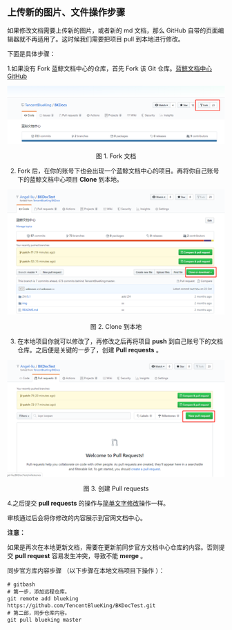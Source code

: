 ## 上传新的图片、文件操作步骤

如果修改文档需要上传新的图片，或者新的 md 文档，那么 GitHub 自带的页面编辑器就不再适用了。这时候我们需要把项目 pull 到本地进行修改。

下面是具体步骤：

1.如果没有 Fork 蓝鲸文档中心的仓库，首先 Fork 该 Git 仓库。[蓝鲸文档中心 GitHub](https://github.com/TencentBlueKing/BKDocs)

![1577173283172](../assets/1577173283172.png)

 <center> 图 1. Fork 文档 </center>

2. Fork  后，在你的账号下也会出现一个蓝鲸文档中心的项目。再将你自己账号下的蓝鲸文档中心项目 **Clone** 到本地。

![1577173461391](../assets/1577173461391.png)

 <center> 图 2. Clone 到本地 </center>

3. 在本地项目你就可以修改了，再修改之后再将项目 **push** 到自己账号下的文档仓库。之后便是关键的一步了，创建 **Pull requests** 。

![1577173519595](../assets/1577173519595.png)

 <center> 图 3. 创建 Pull requests </center>

4.之后提交 **pull requests** 的操作与[简单文字修改](6.0/文档共建/文档编辑步骤/简单文字修改.md)操作一样。

审核通过后会将你修改的内容展示到官网文档中心。



**注意：**

如果是再次在本地更新文档，需要在更新前同步官方文档中心仓库的内容。否则提交 **pull request** 容易发生冲突，导致不能  **merge** 。

同步官方库内容步骤 （以下步骤在本地文档项目下操作 ）：

```
# gitbash
# 第一步，添加远程仓库。
git remote add blueking https://github.com/TencentBlueKing/BKDocTest.git
# 第二部，同步仓库内容。
git pull blueking master
```
